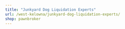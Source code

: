 ```yaml
---
title: "Junkyard Dog Liquidation Experts"
url: /west-kelowna/junkyard-dog-liquidation-experts/
shop: pawnbroker
---
```

